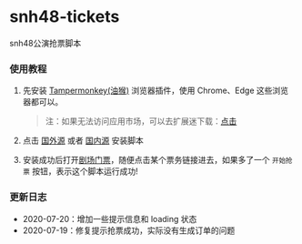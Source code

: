 # snh48-tickets
snh48公演抢票脚本

### 使用教程
1. 先安装 [Tampermonkey(油猴)](https://chrome.google.com/webstore/detail/tampermonkey/dhdgffkkebhmkfjojejmpbldmpobfkfo?hl=zh-cn) 浏览器插件，使用 Chrome、Edge 这些浏览器都可以。

   > 注：如果无法访问应用市场，可以去扩展迷下载：[点击](https://www.extfans.com/search/extensions/tampermonkey/)
2. 点击 [国外源](https://github.com/zwtzwx/snh48-tickets/raw/main/buy_tickets.user.js) 或者 [国内源](https://gitee.com/zwtzwx/snh48-tickets/raw/main/buy_tickets.user.js) 安装脚本
3. 安装成功后打开[剧场门票](https://shop.48.cn/tickets)，随便点击某个票务链接进去，如果多了一个 `开始抢票` 按钮，表示这个脚本运行成功!

### 更新日志
- 2020-07-20：增加一些提示信息和 loading 状态
- 2020-07-19：修复提示抢票成功，实际没有生成订单的问题
